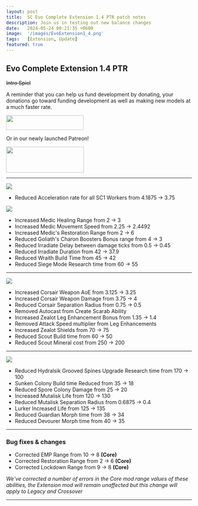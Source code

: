 ```yaml
---
layout: post
title:  SC Evo Complete Extension 1.4 PTR patch notes
description: Join us in testing out new balance changes
date:   2024-05-24 00:21:35 +0600
image:  '/images/EvoExtension1_4.png'
tags:   [Extension, Update]
featured: true
---
```


## Evo Complete Extension 1.4 PTR

~~Intro Spiel~~

A reminder that you can help us fund development by donating, your donations go toward funding development as well as making new models at a much faster rate.

<a href="https://paypal.me/KopruluKat/"><img src="{{site.baseurl}}/images/blue.png" width="210" height="40"></a> 

Or in our newly launched Patreon!

<a href="https://www.patreon.com/TeamKopruluSC2"><img src="{{site.baseurl}}/images/becomeAPatronBanner.png" width="211" height="70"></a> 

***

![]({{site.baseurl}}/images/Divider_Extension.png)

- Reduced Acceleration rate for all SC1 Workers from 4.1875 -> 3.75

![]({{site.baseurl}}/images/Divider_Terran.png)

- Increased Medic Healing Range from 2 -> 3
- Increased Medic Movement Speed from 2.25 -> 2.4492
- Increased Medic's Restoration Range from 2 -> 6
- Reduced Goliath's Charon Boosters Bonus range from 4 -> 3
- Reduced Irradiate Delay between damage ticks from 0.5 -> 0.45
- Reduced Irradiate Duration from 42 -> 37.9
- Reduced Wraith Build Time from 45 -> 42
- Reduced Siege Mode Research time from 60 -> 55

***

![]({{site.baseurl}}/images/Divider_Protoss.png)

- Increased Corsair Weapon AoE from 3.125 -> 3.25
- Increased Corsair Weapon Damage from 3.75 -> 4
- Reduced Corsair Separation Radius from 0.75 -> 0.5
- Removed Autocast from Create Scarab Ability
- Increased Zealot Leg Enhancement Bonus from 1.35 -> 1.4
- Removed Attack Speed multiplier from Leg Enhancements
- Increased Zealot Shields from 70 -> 75
- Reduced Scout Build time from 60 -> 50
- Reduced Scout Mineral cost from 250 -> 200

***

![]({{site.baseurl}}/images/Divider_Zerg.png)

- Reduced Hydralsik Grooved Spines Upgrade Research time from 170 -> 100
- Sunken Colony Build time Reduced from 35 -> 18
- Reduced Spore Colony Damage from 25 -> 20
- Increased Mutalisk Life from 120 -> 130
- Reduced Mutalisk Separation Radius from 0.6875 -> 0.4
- Lurker Increased Life from 125 -> 135
- Reduced Guardian Morph time from 38 -> 34
- Reduced Devourer Morph time from 40 -> 35

***

### Bug fixes & changes

- Corrected EMP Range from 10 -> 8 **(Core)**
- Corrected Restoration Range from 2 -> 6 **(Core)**
- Corrected Lockdown Range from 9 -> 8 **(Core)**

*We've corrected a number of errors in the Core mod range values of these abilities, the Extension mod will remain unaffected but this change will apply to Legacy and Crossover*

***